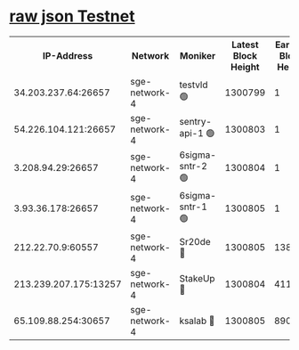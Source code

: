 
[raw json Testnet](https://rpc-check.sget.stavr.tech/sget/rpc-sget-result.json)
=


<table><tr><th>IP-Address</th><th>Network</th><th>Moniker</th><th>Latest Block Height</th><th>Earliest Block Height</th><th>Catching Up</th><th>Tx Index</th><th>Voting Power</th><th>Scan Time</th></tr><tr><td>34.203.237.64:26657</td><td>sge-network-4</td><td>testvld 🟢</td><td>1300799</td><td>1</td><td>False</td><td>on</td><td>0</td><td>2024-01-27T23:54:15.161871899UTC</td></tr><tr><td>54.226.104.121:26657</td><td>sge-network-4</td><td>sentry-api-1 🟢</td><td>1300803</td><td>1</td><td>False</td><td>on</td><td>0</td><td>2024-01-27T23:54:32.168029143UTC</td></tr><tr><td>3.208.94.29:26657</td><td>sge-network-4</td><td>6sigma-sntr-2 🟢</td><td>1300804</td><td>1</td><td>False</td><td>on</td><td>0</td><td>2024-01-27T23:54:42.336901725UTC</td></tr><tr><td>3.93.36.178:26657</td><td>sge-network-4</td><td>6sigma-sntr-1 🟢</td><td>1300805</td><td>1</td><td>False</td><td>on</td><td>0</td><td>2024-01-27T23:54:45.007738411UTC</td></tr><tr><td>212.22.70.9:60557</td><td>sge-network-4</td><td>Sr20de 🔴</td><td>1300805</td><td>138001</td><td>False</td><td>on</td><td>104</td><td>2024-01-27T23:54:47.851968664UTC</td></tr><tr><td>213.239.207.175:13257</td><td>sge-network-4</td><td>StakeUp 🔴</td><td>1300804</td><td>411001</td><td>False</td><td>off</td><td>100</td><td>2024-01-27T23:54:41.292303565UTC</td></tr><tr><td>65.109.88.254:30657</td><td>sge-network-4</td><td>ksalab 🔴</td><td>1300805</td><td>890001</td><td>False</td><td>off</td><td>1148</td><td>2024-01-27T23:54:45.360435709UTC</td></tr></table>
